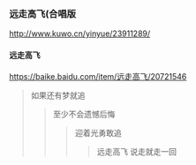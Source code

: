 ### 远走高飞(合唱版
http://www.kuwo.cn/yinyue/23911289/
#### 远走高飞
https://baike.baidu.com/item/远走高飞/20721546
>如果还有梦就追
>>至少不会遗憾后悔
>>>迎着光勇敢追
>>>>远走高飞 说走就走一回